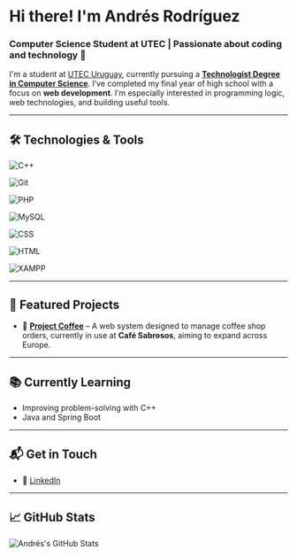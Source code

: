 #  Hi there! I'm Andrés Rodríguez
### Computer Science Student at UTEC | Passionate about coding and technology 🐧

I'm a student at [UTEC Uruguay](https://utec.edu.uy/en/), currently pursuing a **[Technologist Degree in Computer Science](https://utec.edu.uy/en/education/undergraduate-study/technologist-degree-in-computer-science/)**. I’ve completed my final year of high school with a focus on **web development**. I’m especially interested in programming logic, web technologies, and building useful tools. 

---

## 🛠️ Technologies & Tools
![C++](https://img.shields.io/badge/C%2B%2B-00599C?logo=c%2B%2B&logoColor=white&style=flat)

![Git](https://img.shields.io/badge/Git-F05032?logo=git&logoColor=white&style=flat)

![PHP](https://img.shields.io/badge/PHP-777BB4?logo=php&logoColor=white&style=flat)

![MySQL](https://img.shields.io/badge/MySQL-4479A1?logo=mysql&logoColor=white&style=flat)

![CSS](https://img.shields.io/badge/CSS3-1572B6?logo=css3&logoColor=white&style=flat)

![HTML](https://img.shields.io/badge/HTML5-E34F26?logo=html5&logoColor=white&style=flat)

![XAMPP](https://img.shields.io/badge/XAMPP-FB7A24?logo=xampp&logoColor=white&style=flat)

---

## 🚀 Featured Projects

- 🧾 [**Project Coffee**](https://github.com/WebvisionaryTechnology/Project-Coffee) – A web system designed to manage coffee shop orders, currently in use at **Café Sabrosos**, aiming to expand across Europe.

---

## 📚 Currently Learning

- Improving problem-solving with C++
- Java and Spring Boot

---

## 📬 Get in Touch

- 💼 [LinkedIn](https://www.linkedin.com/in/andrés-bernabé-rodríguez-mori-7572a5357/)

---

## 📈 GitHub Stats
![Andrés's GitHub Stats](https://github-readme-stats.vercel.app/api?username=Andrew8uy&show_icons=true&theme=radical)

